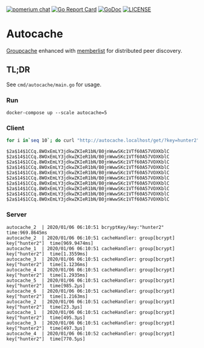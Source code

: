 [![pomerium chat](https://img.shields.io/badge/chat-on%20slack-blue.svg?style=flat&logo=slack)](http://slack.pomerium.io)
[![Go Report Card](https://goreportcard.com/badge/github.com/pomerium/autocache)](https://goreportcard.com/report/github.com/pomerium/autocache)
[![GoDoc](https://godoc.org/github.com/pomerium/autocache?status.svg)](https://godoc.org/github.com/pomerium/autocache)
[![LICENSE](https://img.shields.io/github/license/pomerium/autocache.svg)](https://github.com/pomerium/autocache/blob/master/LICENSE)

# Autocache

[Groupcache](https://github.com/golang/groupcache) enhanced with [memberlist](https://github.com/hashicorp/memberlist) for distributed peer discovery.

## TL;DR

See `cmd/autocache/main.go` for usage.

### Run

`docker-compose up --scale autocache=5`

### Client

```bash
for i in`seq 10`; do curl "http://autocache.localhost/get/?key=hunter2";echo; done

```

```
$2a$14$1CCq.8WOxEmLY3jdkwZKIeR1bN/B0jnWwwSKc1VTf60A57VOXKblC
$2a$14$1CCq.8WOxEmLY3jdkwZKIeR1bN/B0jnWwwSKc1VTf60A57VOXKblC
$2a$14$1CCq.8WOxEmLY3jdkwZKIeR1bN/B0jnWwwSKc1VTf60A57VOXKblC
$2a$14$1CCq.8WOxEmLY3jdkwZKIeR1bN/B0jnWwwSKc1VTf60A57VOXKblC
$2a$14$1CCq.8WOxEmLY3jdkwZKIeR1bN/B0jnWwwSKc1VTf60A57VOXKblC
$2a$14$1CCq.8WOxEmLY3jdkwZKIeR1bN/B0jnWwwSKc1VTf60A57VOXKblC
$2a$14$1CCq.8WOxEmLY3jdkwZKIeR1bN/B0jnWwwSKc1VTf60A57VOXKblC
$2a$14$1CCq.8WOxEmLY3jdkwZKIeR1bN/B0jnWwwSKc1VTf60A57VOXKblC
$2a$14$1CCq.8WOxEmLY3jdkwZKIeR1bN/B0jnWwwSKc1VTf60A57VOXKblC
$2a$14$1CCq.8WOxEmLY3jdkwZKIeR1bN/B0jnWwwSKc1VTf60A57VOXKblC
```

### Server

```
autocache_2  | 2020/01/06 06:10:51 bcryptKey/key:"hunter2"	time:969.8645ms
autocache_2  | 2020/01/06 06:10:51 cacheHandler: group[bcrypt]	key["hunter2"]	time[969.9474ms]
autocache_1  | 2020/01/06 06:10:51 cacheHandler: group[bcrypt]	key["hunter2"]	time[1.3559ms]
autocache_3  | 2020/01/06 06:10:51 cacheHandler: group[bcrypt]	key["hunter2"]	time[1.1236ms]
autocache_4  | 2020/01/06 06:10:51 cacheHandler: group[bcrypt]	key["hunter2"]	time[1.2935ms]
autocache_5  | 2020/01/06 06:10:51 cacheHandler: group[bcrypt]	key["hunter2"]	time[985.2µs]
autocache_6  | 2020/01/06 06:10:51 cacheHandler: group[bcrypt]	key["hunter2"]	time[1.2163ms]
autocache_2  | 2020/01/06 06:10:51 cacheHandler: group[bcrypt]	key["hunter2"]	time[23.3µs]
autocache_1  | 2020/01/06 06:10:51 cacheHandler: group[bcrypt]	key["hunter2"]	time[495.3µs]
autocache_3  | 2020/01/06 06:10:51 cacheHandler: group[bcrypt]	key["hunter2"]	time[497.3µs]
autocache_4  | 2020/01/06 06:10:52 cacheHandler: group[bcrypt]	key["hunter2"]	time[770.5µs]
```

